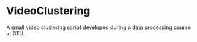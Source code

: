 # VideoClustering

A small video clustering script developed during a data processing course at DTU.
